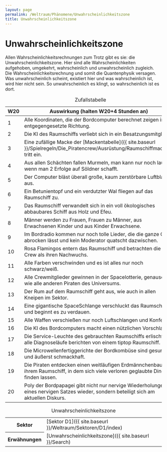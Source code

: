 ```yaml
---
layout: page
permalink: /Weltraum/Phänomene/Unwahrscheinlichkeitszone
title: Unwahrscheinlichkeitszone
---
```



# Unwahrscheinlichkeitszone


Allen Wahrscheinlichkeitsrechnungen zum Trotz gibt es sie: die Unwahrscheinlichkeitszone. Hier sind alle Wahrscheinlichkeiten aufgehoben, umgekehrt, wahrscheinlich und unwahrscheinlich zugleich. Die Wahrscheinlichkeitsrechnung und somit die Quantenphysik versagen. Was unwahrscheinlich scheint, existiert hier und was wahrscheinlich ist, wird hier nicht sein. So unwahrscheinlich es klingt, so wahrscheinlich ist es dort.

<table>
<caption>Zufallstabelle</caption>
<thead>
<tr><th>W20</th><th>Auswirkung (halten W20+4 Stunden an)</th></tr>
</thead>
<tbody>
<tr><td>1</td><td>Alle Koordinaten, die der Bordcomputer berechnet zeigen in die entgegengesetzte Richtung.</td></tr>
<tr><td>2</td><td>Die KI des Raumschiffs verliebt sich in ein Besatzungsmitglied.</td></tr>
<tr><td>3</td><td>Eine zufällige Macke der [Mackentabelle]({{ site.baseurl }}/Spielregeln/Die_Piratencrew/Ausrüstung/Raumschiffmacken) tritt ein.</td></tr>
<tr><td>4</td><td>Aus allen Schächten fallen Murmeln, man kann nur noch laufen wenn man 2 Erfolge auf Söldner schafft.</td></tr>
<tr><td>5</td><td>Der Computer bläst überall große, kaum zerstörbare Luftblasen aus.</td></tr>
<tr><td>6</td><td>Ein Betunientopf und ein verdutzter Wal fliegen auf das Raumschiff zu.</td></tr>
<tr><td>7</td><td>Das Raumschiff verwandelt sich in ein voll ökologisches abbaubares Schiff aus Holz und Efeu.</td></tr>
<tr><td>8</td><td>Männer werden zu Frauen, Frauen zu Männer, aus Erwachsenen Kinder und aus Kinder Erwachsene.</td></tr>
<tr><td>9</td><td>Im Bordradio kommen nur noch tolle Lieder, die die ganze Crew abrocken lässt und kein Moderator quatscht dazwischen.</td></tr>
<tr><td>10</td><td>Rosa Flamingos entern das Raumschiff und betrachten die Crew als ihren Nachwuchs.</td></tr>
<tr><td>11</td><td>Alle Farben verschwinden und es ist alles nur noch schwarz/weiß.</td></tr>
<tr><td>12</td><td>Alle Crewmitglieder gewinnen in der Spacelotterie, genauso wie alle anderen Piraten des Universums.</td></tr>
<tr><td>13</td><td>Der Rum auf dem Raumschiff geht aus, wie auch in allen Kneipen im Sektor.</td></tr>
<tr><td>14</td><td>Eine gigantische SpaceSchlange verschluckt das Raumschiff und beginnt es zu verdauen.</td></tr>
<tr><td>15</td><td>Alle Waffen verschießen nur noch Luftschlangen und Konfetti.</td></tr>
<tr><td>16</td><td>Die KI des Bordcomputers macht einen nützlichen Vorschlag.</td></tr>
<tr><td>17</td><td>Die Service-Leuchte des gebrauchten Raumschiffs erlischt und alle Diagnoseläufe berichten von einem tiptop Raumschiff.</td></tr>
<tr><td>18</td><td>Die Microwellenfertiggerichte der Bordkombüse sind gesund und äußerst schmackhaft.</td></tr>
<tr><td>19</td><td>Die Piraten entdecken einen weitläufigen Erdmännchenbau in ihrem Raumschiff, in dem sich viele verloren geglaubte Dinge finden lassen.</td></tr>
<tr><td>20</td><td>Poly der Bordpapagei gibt nicht nur nervige Wiederholungen eines nervigen Satzes wieder, sondern beteiligt sich am aktuellen Diskurs.</td></tr>
</tbody>
</table>

<aside>
<table data-type="phaenomen">
<caption>Unwahrscheinlichkeitszone</caption>
<tbody>
<tr><th>Sektor</th><td>[Sektor D1]({{ site.baseurl }}/Weltraum/Sektoren/D1/index)</td></tr>
<tr><th>Erwähnungen</th><td>[Unwahrscheinlichkeitszone]({{ site.baseurl }}/Search)</td></tr>
</tbody>
</table>

</aside>

